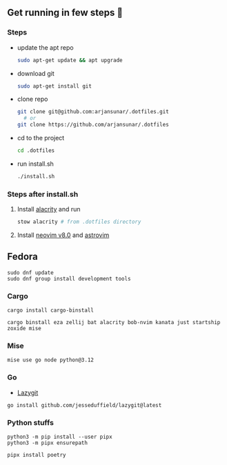 ## Get running in few steps 🚀

### Steps

- update the apt repo

  ```bash
  sudo apt-get update && apt upgrade
  ```

- download git
  ```bash
  sudo apt-get install git
  ```
- clone repo

  ```bash
  git clone git@github.com:arjansunar/.dotfiles.git
    # or
  git clone https://github.com/arjansunar/.dotfiles
  ```

- cd to the project

  ```bash
  cd .dotfiles
  ```

- run install.sh
  ```bash
  ./install.sh
  ```

### Steps after install.sh

1. Install [alacrity](https://github.com/alacritty/alacritty/blob/master/INSTALL.md) and run

   ```bash
   stow alacrity # from .dotfiles directory
   ```

2. Install [neovim v8.0](https://github.com/neovim/neovim/releases/tag/v0.8.0) and [astrovim](https://astronvim.github.io/)

## Fedora

```
sudo dnf update
sudo dnf group install development tools
```

### Cargo

```fish
cargo install cargo-binstall
```

```fish
cargo binstall eza zellij bat alacrity bob-nvim kanata just startship zoxide mise
```

### Mise

```fish
mise use go node python@3.12
```

### Go

- [Lazygit](https://github.com/jesseduffield/lazygit?tab=readme-ov-file#go)

```fish
go install github.com/jesseduffield/lazygit@latest
```

### Python stuffs

```fish
python3 -m pip install --user pipx
python3 -m pipx ensurepath
```

```fish
pipx install poetry
```
